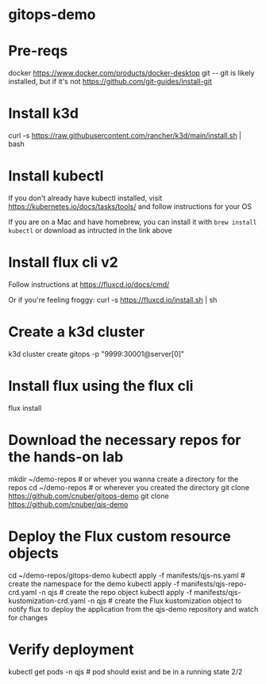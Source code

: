 # gitops-demo

# Pre-reqs

docker https://www.docker.com/products/docker-desktop
git -- git is likely installed, but if it's not https://github.com/git-guides/install-git

# Install k3d
curl -s https://raw.githubusercontent.com/rancher/k3d/main/install.sh | bash

# Install kubectl
If you don't already have kubectl installed, visit https://kubernetes.io/docs/tasks/tools/ and follow instructions for your OS

If you are on a Mac and have homebrew, you can install it with `brew install kubectl` or download as intructed in the link above

# Install flux cli v2

Follow instructions at https://fluxcd.io/docs/cmd/

Or if you're feeling froggy: curl -s https://fluxcd.io/install.sh | sh

# Create a k3d cluster

k3d cluster create gitops -p "9999:30001@server[0]"

# Install flux using the flux cli

flux install

# Download the necessary repos for the hands-on lab
mkdir ~/demo-repos # or whever you wanna create a directory for the repos
cd ~/demo-repos # or wherever you created the directory
git clone https://github.com/cnuber/gitops-demo
git clone https://github.com/cnuber/qjs-demo

# Deploy the Flux custom resource objects
cd ~/demo-repos/gitops-demo
kubectl apply -f manifests/qjs-ns.yaml # create the namespace for the demo
kubectl apply -f manifests/qjs-repo-crd.yaml -n qjs # create the repo object 
kubectl apply -f manifests/qjs-kustomization-crd.yaml -n qjs # create the Flux kustomization object to notify flux to deploy the application from the qjs-demo repository and watch for changes

# Verify deployment
kubectl get pods -n qjs # pod should exist and be in a running state 2/2





